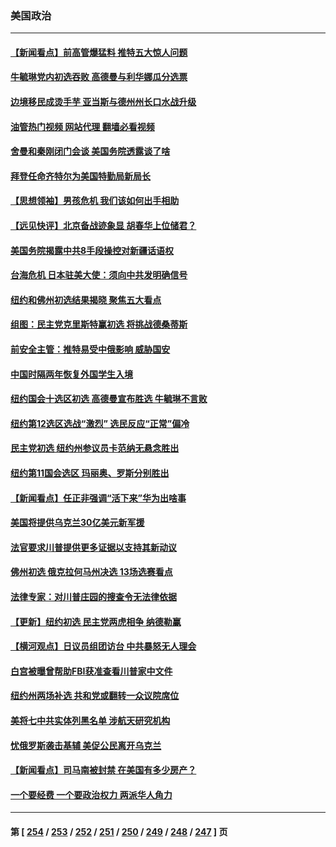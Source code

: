 ### 美国政治
---
#### [【新闻看点】前高管爆猛料 推特五大惊人问题](../../pages/ncid1078159/n13808665.md?08252045) 
#### [牛毓琳党内初选吞败 高德曼与利华娜瓜分选票](../../pages/ncid1078159/n13809602.md?08252045) 
#### [边境移民成烫手芋 亚当斯与德州州长口水战升级](../../pages/ncid1078159/n13809584.md?08252045) 
#### [油管热门视频 网站代理 翻墙必看视频](http://209.222.30.114:81/youtube.html?08252045)
#### [舍曼和秦刚闭门会谈 美国务院透露谈了啥](../../pages/ncid1078159/n13809463.md?08252045) 
#### [拜登任命齐特尔为美国特勤局新局长](../../pages/ncid1078159/n13809397.md?08252045) 
#### [【思想领袖】男孩危机 我们该如何出手相助](../../pages/ncid1078159/n13802005.md?08252045) 
#### [【远见快评】北京备战迹象显 胡春华上位储君？](../../pages/ncid1078159/n13809399.md?08252045) 
#### [美国务院揭露中共8手段操控对新疆话语权](../../pages/ncid1078159/n13809373.md?08252045) 
#### [台海危机 日本驻美大使：须向中共发明确信号](../../pages/ncid1078159/n13809271.md?08252045) 
#### [纽约和佛州初选结果揭晓 聚焦五大看点](../../pages/ncid1078159/n13809187.md?08252045) 
#### [组图：民主党克里斯特赢初选 将挑战德桑蒂斯](../../pages/ncid1078159/n13809092.md?08252045) 
#### [前安全主管：推特易受中俄影响 威胁国安](../../pages/ncid1078159/n13809015.md?08252045) 
#### [中国时隔两年恢复外国学生入境](../../pages/ncid1078159/n13809012.md?08252045) 
#### [纽约国会十选区初选 高德曼宣布胜选 牛毓琳不言败](../../pages/ncid1078159/n13808889.md?08252045) 
#### [纽约第12选区选战“激烈” 选民反应“正常”偏冷](../../pages/ncid1078159/n13808884.md?08252045) 
#### [民主党初选 纽约州参议员卡范纳无悬念胜出](../../pages/ncid1078159/n13808881.md?08252045) 
#### [纽约第11国会选区 玛丽奥、罗斯分别胜出](../../pages/ncid1078159/n13808887.md?08252045) 
#### [【新闻看点】任正非强调“活下来”华为出啥事](../../pages/ncid1078159/n13807979.md?08252045) 
#### [美国将提供乌克兰30亿美元新军援](../../pages/ncid1078159/n13808768.md?08252045) 
#### [法官要求川普提供更多证据以支持其新动议](../../pages/ncid1078159/n13808691.md?08252045) 
#### [佛州初选 俄克拉何马州决选 13场选赛看点](../../pages/ncid1078159/n13808578.md?08252045) 
#### [法律专家：对川普庄园的搜查令无法律依据](../../pages/ncid1078159/n13808534.md?08252045) 
#### [【更新】纽约初选 民主党两虎相争 纳德勒赢](../../pages/ncid1078159/n13808579.md?08252045) 
#### [【横河观点】日议员组团访台 中共暴怒无人理会](../../pages/ncid1078159/n13808647.md?08252045) 
#### [白宫被曝曾帮助FBI获准查看川普家中文件](../../pages/ncid1078159/n13808624.md?08252045) 
#### [纽约州两场补选 共和党或翻转一众议院席位](../../pages/ncid1078159/n13808526.md?08252045) 
#### [美将七中共实体列黑名单 涉航天研究机构](../../pages/ncid1078159/n13808533.md?08252045) 
#### [忧俄罗斯袭击基辅 美促公民离开乌克兰](../../pages/ncid1078159/n13808416.md?08252045) 
#### [【新闻看点】司马南被封禁 在美国有多少房产？](../../pages/ncid1078159/n13807882.md?08252045) 
#### [一个要经费 一个要政治权力 两派华人角力](../../pages/ncid1078159/n13808155.md?08252045) 

---
#### 第 [ [254](./254.md?08252045) / [253](./253.md?08252045) / [252](./252.md?08252045) / [251](./251.md?08252045) / [250](./250.md?08252045) / [249](./249.md?08252045) / [248](./248.md?08252045) / [247](./247.md?08252045) ] 页
